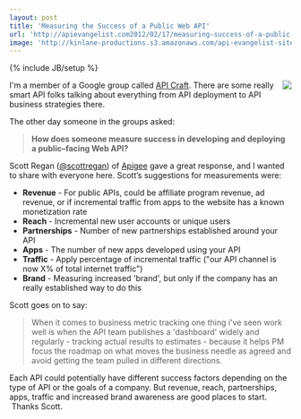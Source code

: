 ```yaml
---
layout: post
title: 'Measuring the Success of a Public Web API'
url: 'http://apievangelist.com2012/02/17/measuring-success-of-a-public-web-api/'
image: 'http://kinlane-productions.s3.amazonaws.com/api-evangelist-site/blog/API-Craft-Logo.png'
---
```

{% include JB/setup %}
<p>
     <a href="http://groups.google.com/group/api-craft"><img src="http://kinlane-productions.s3.amazonaws.com/api-evangelist/API-Craft-Logo.png"  align="right" /></a>I'm a member of a Google group called <a title="API Craft" href="http://groups.google.com/group/api-craft">API Craft</a>. There are some really smart API folks talking about everything from API deployment to API business strategies there.  
</p>
<p>
     The other day someone in the groups asked:
</p>
<blockquote>
     <strong>How does someone measure success in developing and deploying a public–facing Web API?</strong>
</blockquote>
<p>
     Scott Regan (<a href="https://twitter.com/!/scottregan">@scottregan</a>) of <a title="Apigee" href="http://www.apigee.com">Apigee</a> gave a great response, and I wanted to share with everyone here. Scott’s suggestions for measurements were:
</p>
<ul >
     <li>
          <strong>Revenue</strong> - For public APIs, could be affiliate program revenue, ad revenue, or if incremental traffic from apps to the website has a known monetization rate
     </li>
     <li>
          <strong>Reach</strong> - Incremental new user accounts or unique users
     </li>
     <li>
          <strong>Partnerships</strong> - Number of new partnerships established around your API
     </li>
     <li>
          <strong>Apps</strong> - The number of new apps developed using your API
     </li>
     <li>
          <strong>Traffic</strong> - Apply percentage of incremental traffic ("our API channel is now X% of total internet traffic")
     </li>
     <li>
          <strong>Brand</strong> - Measuring increased 'brand', but only if the company has an really established way to do this
     </li>
</ul>
<p>
     Scott goes on to say:
</p>
<blockquote>
     When it comes to business metric tracking one thing i've seen work well is when the API team publishes a 'dashboard' widely and regularly - tracking actual results to estimates - because it helps PM focus the roadmap on what moves the business needle as agreed and avoid getting the team pulled in different directions.
</blockquote>
<p>
     Each API could potentially have different success factors depending on the type of API or the goals of a company. But revenue, reach, partnerships, apps, traffic and increased brand awareness are good places to start.  Thanks Scott.
</p>
